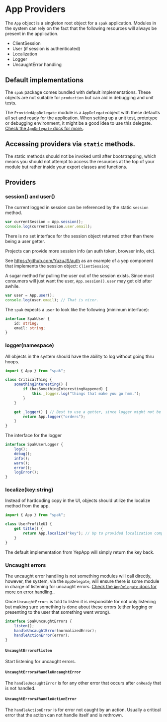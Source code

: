 # App Providers

The `App` object is a singleton root object for a `spak` application.
Modules in the system can rely on the fact that the following resources will always be present in the application.

- ClientSession
- User (if session is authenticated)
- Localization
- Logger
- UncaughtError handling

## Default implementations
The `spak` package comes bundled with default implementations. These objects are not suitable for `production` but can aid in debugging and unit tests.

The `ProvidedAppDelegate` module is a `AppDelegate`object with these defaults all set and ready for the application. When setting up a unit test, prototype or debugging environment, it might be a good idea to use this delegate. [Check the `AppDelegate` docs for more.](./app-delegate.md).

## Accessing providers via `static` methods.

The static methods should not be invoked until after bootstrapping, which means you should not attempt to access the resources at the top of your module but rather inside your export classes and functions.

## Providers

### session() and user()

The current logged in session can be referenced by the static `session` method.

```javascript
var currentSession = App.session();
console.log(currentSession.user.email);
```
There is no set interface for the session object returned other than
there being a user getter.

Projects can provide more session info (an auth token, browser info, etc).

See https://github.com/YuzuJS/auth as an example of a yep component that implements the session object: `ClientSession`;

A sugar method for pulling the user out of the session exists.
Since most consumers will just want the user, `App.session().user` may get old after awhile.

```javascript
var user = App.user();
console.log(user.email); // That is nicer.

```

The `spak` expects a `user` to look like the following (minimum interface):

```typescript
interface SpakUser {
    id: string;
    email: string;
}
```

### logger(namespace)

All objects in the system should have the ability to log without going thru hoops.

```javascript
import { App } from "spak";

class CriticalThing {
    somethingInteresting() {
        if (hasSomethingInterestingHappened) {
            this._logger.log("things that make you go hmm.");
        }
    }

    get _logger() { // Best to use a getter, since logger might not be available in the constructor.
        return App.logger("orders");
    }
}
```

The interface for the logger

```typescript
interface SpakUserLogger {
    log();
    debug();
    info();
    warn();
    error();
    logError();
}
```

### localize(key:string)

Instead of hardcoding copy in the UI, objects should utilize the localize method
from the app.

```javascript
import { App } from "spak";

class UserProfileUI {
    get title() {
        return App.localize("key"); // Up to provided localization component to return a localized string.
    }
}
```

The default implementation from YepApp will simply return the key back.

### Uncaught errors
The uncaught error handling is not something modules will call directly, however, the system, via the `AppDelegate`, will ensure there is some module in charge of listening for uncaught errors. [Check the `AppDelegate` docs for more on error handling.](./app-delegate.md).

Once `UncaughtErrors` is told to listen it is responsible for not only listening but making sure something is done about these errors (either logging or presenting to the user that something went wrong).

```typescript
interface SpakUncaughtErrors {
    listen();
    handleUncaughtError(normalizedError);
    handleActionError(error);
}
```

#### `UncaughtErrors#listen`
Start listening for uncaught errors.

#### `UncaughtErrors#handleUncaughtError`
The `handleUncaughtError` is for any other error that occurs after `onReady` that is not handled.

#### `UncaughtErrors#handleActionError`
The `handleActionError` is for error not caught by an action. Usually a critical error that the action can not handle itself and is rethrown.
